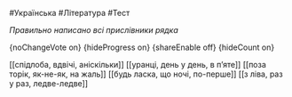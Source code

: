 #Українська #Література #Тест

*Правильно написано всі прислівники рядка*

{noChangeVote on}
{hideProgress on}
{shareEnable off}
{hideCount on}

[[спідлоба, вдвічі, аніскільки]]
[[уранці, день у день, в п’яте]]
[[поза торік, як-не-як, на жаль]]
[[будь ласка, що ночі, по-перше]]
[[з ліва, раз у раз, ледве-ледве]]
